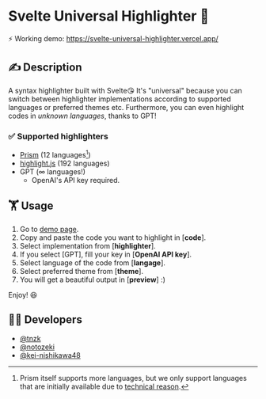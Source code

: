 # Svelte Universal Highlighter 💅

⚡️ Working demo: https://svelte-universal-highlighter.vercel.app/

## ✍️ Description

A syntax highlighter built with Svelte😘 It's "universal" because you can switch between highlighter implementations according to supported languages or preferred themes etc. Furthermore, you can even highlight codes in _unknown languages_, thanks to GPT!

### ✅ Supported highlighters

* [Prism](https://prismjs.com/) (12 languages[^1])
* [highlight.js](https://highlightjs.org/) (192 languages)
* GPT (∞ languages!)
  * OpenAI's API key required.

[^1]: Prism itself supports more languages, but we only support languages that are initially available due to [technical reason](https://github.com/PrismJS/prism/issues/1789).

## 🏋️ Usage

1. Go to [demo page](https://svelte-universal-highlighter.vercel.app/).
1. Copy and paste the code you want to highlight in [**code**].
1. Select implementation from [**highlighter**].
  1. If you select [GPT], fill your key in [**OpenAI API key**].
1. Select language of the code from [**langage**].
1. Select preferred theme from [**theme**].
1. You will get a beautiful output in [**preview**] :)

Enjoy! 😆

## 🧑‍💻 Developers

* [@tnzk](https://github.com/tnzk)
* [@notozeki](https://github.com/notozeki)
* [@kei-nishikawa48](https://github.com/kei-nishikawa48)
